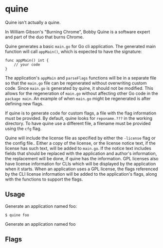 # quine
Quine isn't actually a quine.

In William Gibson's "Burning Chrome", Bobby Quine is a software expert and part of the duo that burns Chrome.

Quine generates a basic `main.go` for Go cli application. The generated main function will call `appMain()`, which is expected to have the signature:

    func appMain() int {
		// your code
	}

The application's `appMain` and `parseFlags` functions will be in a separate file so that the `main.go` file can be regenerated without overwriting custom code. Since `main.go` is generated by quine, it should not be modified. This allows for the regeneration of `main.go` without affecting other Go code in the `package main`. An example of when `main.go` might be regenerated is after defining new flags.

If quine is to generate code for custom flags, a file with the flag information must be provided. By default, quine looks for `reponame.???` in the working directory. To have quine use a different file, a filename must be provided using the `cfg` flag.

Quine will include the license file as specified by either the `-license` flag or the config file.. Either a copy of the license, or the license notice text, if the license has such text, will be added to `main.go`. If the notice text includes fields that should be replaced with the application and author's information, the replacement will be done, if quine has the information. GPL licenses also have license information for CLIs which will be displayed by the application when it starts. When an application uses a GPL license, the flags referenced by the CLI license information will be added to the application's flags, along with the functions to support the flags.


## Usage
Generate an application named foo:

    $ quine foo


Generate an application named foo

## Flags
